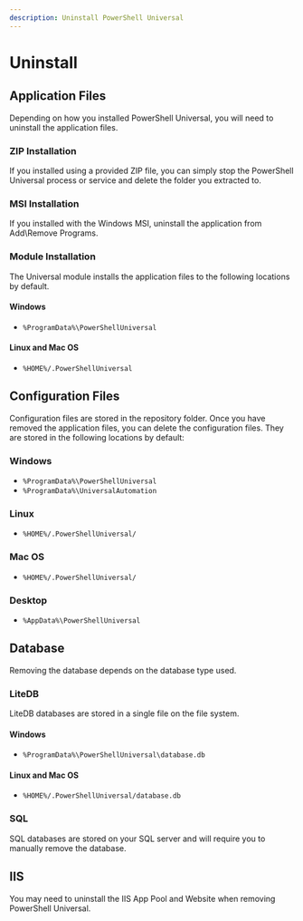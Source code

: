 ```yaml
---
description: Uninstall PowerShell Universal
---
```


# Uninstall

## Application Files

Depending on how you installed PowerShell Universal, you will need to uninstall the application files.&#x20;

### ZIP Installation

If you installed using a provided ZIP file, you can simply stop the PowerShell Universal process or service and delete the folder you extracted to.&#x20;

### MSI Installation

If you installed with the Windows MSI, uninstall the application from Add\Remove Programs.&#x20;

### Module Installation&#x20;

The Universal module installs the application files to the following locations by default.&#x20;

#### Windows&#x20;

* `%ProgramData%\PowerShellUniversal`

#### Linux and Mac OS

* `%HOME%/.PowerShellUniversal`

## Configuration Files

Configuration files are stored in the repository folder. Once you have removed the application files, you can delete the configuration files. They are stored in the following locations by default:&#x20;

### Windows&#x20;

* `%ProgramData%\PowerShellUniversal`
* `%ProgramData%\UniversalAutomation`

### Linux

* `%HOME%/.PowerShellUniversal/`

### Mac OS&#x20;

* `%HOME%/.PowerShellUniversal/`

### Desktop

* `%AppData%\PowerShellUniversal`

## Database

Removing the database depends on the database type used.&#x20;

### LiteDB

LiteDB databases are stored in a single file on the file system.

#### Windows&#x20;

* `%ProgramData%\PowerShellUniversal\database.db`

#### Linux and Mac OS

* `%HOME%/.PowerShellUniversal/database.db`

### SQL

SQL databases are stored on your SQL server and will require you to manually remove the database.&#x20;

## IIS&#x20;

You may need to uninstall the IIS App Pool and Website when removing PowerShell Universal. &#x20;
